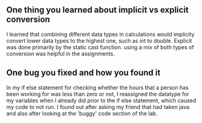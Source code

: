 ## One thing you learned about implicit vs explicit conversion
I learned that combining different data types in calculations would implicity convert lower data types to the highest one, such as int to double. Explicit was done primarily by the static cast function. using a mix of both types of conversion was helpful in the assignments.

## One bug you fixed and how you found it
In my if else statement for checking whether the hours that a person has been working for was less than zero or not, I reassigned the datatype for my variables when I already did prior to the if else statement, which caused my code to not run. I found out after asking my friend that had taken java and also after looking at the 'buggy' code section of the lab.
